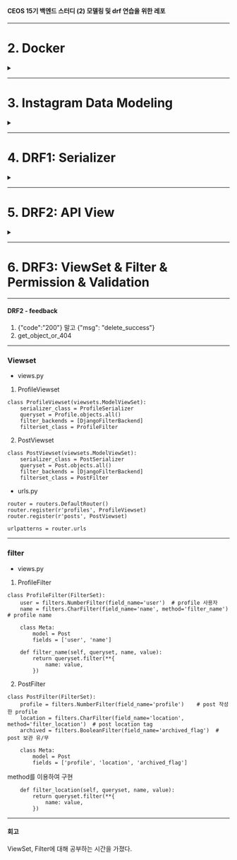 #### CEOS 15기 백엔드 스터디 (2) 모델링 및 drf 연습을 위한 레포


---
# 2. Docker

<details>
<summary> </summary>
<div markdown="1">       

## Docker

## 'Docker file', 'Docker-image', 'Docker-container' 
  ![92180EDC-95C4-4CAF-B9E1-13307D9AE09A](https://user-images.githubusercontent.com/77188666/160082911-846ce296-23c1-4351-a0e7-de671be024ae.jpeg)

### (1) Dockerfile 이란?
- 필요한 최소한의 패키지를 설치하고 동작하기 위한 자신만의 설정을 담은 파일.
- 이 파일로 이미지를 생성(빌드)함

**존재이유**
- 매번 애플리케이션을 동작하는 환경을 구성하기 위해 -> `패키지 설치`,  `환경설정 과정`을 반복하는 것이 불편
- `컨테이너`에 설치하는 `패키지`,`소스코드`,`명령어`,`환경변수설정` 등을 기록한 하나의 파일 `Dockerfile`을 통해 `환경변수 및 셋팅 값 명시화`
- `Dockerfile` 빌드-> 자동`Dockerimage` 생성 -> 애플리케이션 빌드/배포 자동화

.

### (2) Docker Image 란?
- 도커 컨테이너를 구성하는 파일 시스템과 실행한 애플리케이션 설정을 하나로 합친 것  
(Docker container를 생성하는 템플릿)
- 도커 이미지는 도커 컨테이너를 생성하기 위해 반드시 필요한 파일!
- 파일명을 `Dockerfile`로 저장하면, - docker가 호출한 디렉토리 내 `Dockerfile`로 저장되어 있는 파일로 컨테이너를 생성함
- 도커 이미지는 `레이어 저장방식`으로 컨테이너를 실행하기 위한 모든 정보를 가지고 있어 용량이 큼

.

## Docker의 장점
- **쉬운 컨트롤**
- **경량화**
- **CI/CD**

#### 경량화
- VM처럼 하드웨어 emulation 기반 virtualization 과 달리 `커널을 직접 컨트롤`하는 `container`기반 `Docker`는 리소스와 기능이 제한되어 있는 환경에서도 배포 가능하도록 경량화된 application 제공

#### CI/CD
- 지속적인 통합과 자동 배포를 진행하기 위해서 서비스 운영 환경을 패키징 하는 것

### Docker Compose ?
- `다중 컨테이너` 도커 애플리케이션을 정의하고 동작하게 해주는 툴.
- 'YAML`파일로 작성( 작성된 yaml 파일로 모든 서비스들을 생성하고 시작을 하나의 명령어로 실행 )

#### docker-compose.yml
![A2C3D26E-1D1A-4068-9462-C8719AA225A4](https://user-images.githubusercontent.com/77188666/160082978-dfc08651-c3e5-471d-b4e0-8ba07daf7b45.jpeg)
  
---

</div>
</details>

---
# 3. Instagram Data Modeling

<details>
<summary> </summary>
<div markdown="1">     
  
### Django-MySQL(local) Connect

- Django project 에서 `.env` 파일 수정
```
DATABASE_NAME=
DATABASE_USER=
DATABASE_PASSWORD=
DATABASE_HOST=
DATABASE_PORT=
DATABASE_SECRET_KEY=
```
- Django Project 에서 shell `python manage.py migrate`  
- MySQl 8.0 Command Line Client
```
show databases;         # DB 목록
use `database_name`;    # DB 사용
show tables;            # 전체 Table 조회
```
- [X] MySQL Query에 `;`을 꼭 사용
- 실행 결과
![mysql2](https://user-images.githubusercontent.com/77188666/161371240-8400acac-c893-4953-8a2c-b55463a1f95a.PNG)

---
### Makemigrations, Migrate

1. models.py 수정 

2. makemigrations file 생성  
    `python manage.py makemigrations app_name --name migration_tag_name`

3. makemigrations file 로 migrate  
    `python manage.py migrate app_name {number_of_migration}`
---
### ERD (using ERDCloud)
- ERD Diagram
![CEOS15](https://user-images.githubusercontent.com/77188666/160993717-d5db4812-5d7c-400d-9075-8b9d77481bb1.png)


#### DB Model ( [api/model.py](https://github.com/yourzinc/django_rest_framework_15th/blob/yourzinc/api/models.py) 주석 참고 )
 
1. Post 게시글  
2. Comment  댓글  
3. File  이미지 파일  
4. Tag  이미지 태그  
5. Alttext  대치 텍스트  
6. Hashtag  해시태그  
7. PostLike  게시글 좋아요  
8. CommentLike  댓글 좋아요  
9. User  사용자  
10. ~~Follow  팔로우/팔로잉~~ 
---
## Relationship 
### 1:1 Relationship  
X

### 1:N Relationship  

- `User : Post`, `User : Comment`, `User : Tag`, `User : PostLike`, `User : CommentLike`  
- `Post : Comment`, `Post : File`, `Post : Hashtag`, `Post : PostLike`  
- `File : Tag`, `File : Alttext`  
- `Comment : CommentLike`  

### N:M Relationship
- `Follow : User`

---

### Django Model Data Type

####
|Data type|Django model type|MySQL DDL|
|---|---|---|
|Boolean|models.BooleanField()|bool NOT NULL|
|Date/time|models.DateField()|date NOT NULL|
|Date/time|models.DateTimeField()|datetime NOT NULL|
|Number|models.AutoField()|integer AUTO_INCREMENT NOT NULL|
|Number|models.IntegerField()|integer NOT NULL|
|Number|models.DecimalField(decimal_places=X,max_digits=Y)|numeric(X, Y) NOT NULL|
|Text|models.CharField(max_length=N)|varchar(50) NOT NULL|
|Text (Specialized)|models.FileField()|varchar(100) NOT NULL|

---
### Image File Upload with Django  

1. `POST` method => `request.FILES`

2. Django 의  model fields : `FileField`, `ImageField`  
   - `database`가 아닌 `filesystem`에 저장
   - `actual file`의 `reference`를 가지고 있는 `string field`
   - `FileField`나 `ImageField`를 지우면 `physical file`은 지우지 않고, `reference` 만 지워짐  

3. DB 에는 `FileField`, `ImageField`의 `reference url`을 저장 `[ TYPE = VARCHAR ]`   

##### Reference : https://simpleisbetterthancomplex.com/tutorial/2016/08/01/how-to-upload-files-with-django.html  

---

#### Model 의 Primary Key 설정
```
id = models.BigIntegerField()               # type 1
id = models.AutoField(primary_key=True)     # type 2 ( Automatic primary key )
```
---
## ORM Query
Django Terminal > `python manage.py shell`  
`>>> from api.models import *`

### 1. CREATE  
- Type 1
```
>>> u = User(username="yourzinc", password="password", name="Kim Ayeon", contact="01000000000", birth="0000-00-00")
>>> u.save()
>>> p = Post(user=u, caption="hello_world", location="Seoul")
>>> p.save()
```

- Type 2
```
>>> User.objects.create(username="myzinc", password="password", name="Kim Ayeon", contact="01000000000", birth="0000-00-00")
>>> Post.objects.create(user=User.objects.get(username="myzinc"), caption="goodbye_world_again", location="Seoul")
```
  
### 2. GET -all  

```
>>> User.objects.all()
>>> Post.objects.all()
```

- result
![user objects all()](https://user-images.githubusercontent.com/77188666/161371328-9ca50cbc-7901-4dac-b09f-f00e98a3a5b8.PNG)  
  
### 3. GET

```
>>> User.objects.get(id=0)      # ERROR (doesn't exist)
>>> User.objects.get(id=1)
>>> User.objects.get(id=2)
>>> User.objects.get(id=3)      # ERROR (doesn't exist)
```
- `id(primary key index)`는 1부터 count

- result
![user objects get(id)](https://user-images.githubusercontent.com/77188666/161371294-3cee271c-5f65-4842-ae35-bf7a79064e1c.PNG)

### 4. FILTER

```
>>> User.objects.filter(name="Kim Ayeon")
>>> User.objects.filter(name="Kim Ayeon").exclude(username="yourzinc")

>>> Post.objects.filter(location="Seoul").exclude(user=User.objects.get(id=1))
>>> Post.objects.filter(location="Seoul").exclude(user=User.objects.get(id=1)).exclude(caption="goodbye_world_again")
```
- exclude, include 의 연쇄적 사용
- result
![queryset exercise](https://user-images.githubusercontent.com/77188666/161371388-47721a98-be40-41d4-9ace-f2cdfb4b50c1.PNG)
  

#### Extra : Python return format

Post
```
    def __str__(self):
        return "{} {} {}".format(self.created_at, self.user.username, self.caption)
        # 출력 형식 = 생성일 + user_id + 내용
```

User
```
    def __str__(self):
        return "{} {}".format(self.id, self.username)
        # 출력 형식 = id + user_id
```

### 회고
```
MySQL은 RDBMS으로 Model을 만들 때, Fields와 Key에 대해 명확히 정의해야 한다는 것을 알게 되었다. 

Model을 정의한 후 Relation을 정의할 때 1:1, 1:N, N:M로 나눌 때 다시 Model을 수정하기도 했다.
Model은 한번에 완벽하게 정의 할 수 없는 것을 깨닫고, 새로운 Model이 추가될 때마다 기존의 Model과의 관계성을
고려해야 함을 알게 되었다.

Django에서, SQl문을 대신한 ORM Query들이 편하게 느껴졌다

이전에는 user가 upload한 file이 DB에 바로 저장이 된다고 알았는데,
그게 아닌, file의 위치가 VARCHAR type으로 DB에 저장되는 것을 알게 되었다.

PC와 mobile app으로 Instagram을 들어가 service가 어떻게 작동하는지 분석하고, 실제 DB를 구현하는 과정에서
1. 생각보다 엄청나게 많은 정보를 너무나 빠르게 처리하고 있다는 것,
2. DB의 Size가 가늠이 되지 않을 정도로 크다는 것,
3. 보기엔 단순하지만 실제 완벽한 모델링으로 구현하기 어렵다는 것을
을 알게 되었다.

특히 게시글에 첨부하는 사진 파일과 동영상 파일을 
1. 하나의 Model로 정의하려고 했고,
2. 따로 구분하여 Model을 정의하려고 했지만,

두 방법에 모두 난항을 겪어 결국 사진 파일 모델만 작성했다.

-1 하나의 model로 정의하려고 할 때 어려운 점은 video 항목만 가지고 있는 `is_muted`, `init_image`, `is_reels` 등의 설정 때문이다
-2 따로 구분하여 Model로 정의하려고 할 때 어려운 점은 하나의 post에는 반드시 하나 이상의 file이 첨부되어야 한다는 점이다.
image file과 video file 중 하나 이상의 file을 첨부해야 한다는 것에 설계에 어려움을 겪었다.
```
</div>
</details>

---
# 4. DRF1: Serializer

<details>
<summary> </summary>
<div markdown="1">      

## DRF
Django REST Framework

## Serializer

Serializers allow complex data such as `querysets and model instances` to be converted to `native Python datatypes` that can then be easily rendered into `JSON`, `XML` or `other content types`.  
Serializers also provide `deserialization`, allowing parsed data to be converted back into complex types, after first validating the incoming data.

## Tutorial 1: Serialization
https://www.django-rest-framework.org/tutorial/1-serialization/#tutorial-1-serialization

### 1. model : DB 모델 인스턴스 만들기
- snippets/models.py

```
class Snippet(models.Model):
    created = models.DateTimeField(auto_now_add=True)
    title = models.CharField(max_length=100, blank=True, default='')
    code = models.TextField()
    linenos = models.BooleanField(default=False)
    language = models.CharField(choices=LANGUAGE_CHOICES, default='python', max_length=100)
    style = models.CharField(choices=STYLE_CHOICES, default='friendly', max_length=100)

    class Meta:
        ordering = ['created']
```  

### 2. ModelSerializers : ModelSerializers 만들기 
- snippets/serializers.py

```
class SnippetSerializer(serializers.ModelSerializer):
    class Meta:
        model = Snippet
        fields = ['id', 'title', 'code', 'linenos', 'language', 'style']

```  

### 3. Views : View 만들기 
- snippets/views.py

```
def snippet_list(request):
    if request.method == 'GET':
        snippets = Snippet.objects.all()
        serializer = SnippetSerializer(snippets, many=True)
        return JsonResponse(serializer.data, safe=False)

    elif request.method == 'POST':
        data = JSONParser().parse(request)
        serializer = SnippetSerializer(data=data)
        if serializer.is_valid():
            serializer.save()
            return JsonResponse(serializer.data, status=201)
        return JsonResponse(serializer.errors, status=400)
```
```
def snippet_detail(request, pk):
    try:
        snippet = Snippet.objects.get(pk=pk)
    except Snippet.DoesNotExist:
        return HttpResponse(status=404)

    if request.method == 'GET':
        serializer = SnippetSerializer(snippet)
        return JsonResponse(serializer.data)

    elif request.method == 'PUT':
        data = JSONParser().parse(request)
        serializer = SnippetSerializer(snippet, data=data)
        if serializer.is_valid():
            serializer.save()
            return JsonResponse(serializer.data)
        return JsonResponse(serializer.errors, status=400)

    elif request.method == 'DELETE':
        snippet.delete()
        return HttpResponse(status=204)
```

### 4. Urlconf : Url 설정하기
- snippets/urls.py : snippets -> local url
```
urlpatterns = [
    path('snippets/', views.snippet_list),
    path('snippets/<int:pk>/', views.snippet_detail),
]
```
- tutorial/urls.py : tutorial -> snippets
```
urlpatterns = [
    path('', include('snippets.urls')),
]
```

## HW 1 : INSERT Data

### Django Admin Page

1. 관리자 계정 설정
`python manage.py createsuperuser`

2. `admin.py` 수정
```
class PostAdmin(admin.ModelAdmin):
    list_display = ('profile', 'caption', 'count_like', 'count_comment')

class ProfileAdmin(admin.ModelAdmin):
    list_display = ('user', 'name', 'number_follower', 'number_following')

admin.site.register(Profile, ProfileAdmin)
admin.site.register(Post, PostAdmin)
```


2-1 `models.py` 수정
```
class Post(CommonInfo):                                             # 게시글
    ...

    class Meta:
        managed = True
        verbose_name = 'Post'
        verbose_name_plural = 'Posts'
        
class Profile(CommonInfo):                                          # 프로필                
    ...
    
    class Meta:
        managed = True
        verbose_name = 'Profile'
        verbose_name_plural = 'Profiles'
```
3. `127.0.0.1:8000/admin` admin login

![may2](https://user-images.githubusercontent.com/77188666/166111205-890a2f06-657a-41dc-94c5-231cf18bbc11.PNG)

### Profile Model
```
class Profile(CommonInfo):                                              # 프로필
    user = models.OneToOneField(User, on_delete=models.CASCADE)         # FK (user_id)
    name = models.CharField(max_length=30)                              # 이름
    photo = models.FileField(upload_to='file/profile/', null=True)      # 프로필 사진 저장 위치
    website = models.CharField(max_length=320)                          # Website
    bio = models.CharField(max_length=150)                              # Bio
    public_flag = models.BooleanField(default=False)                    # 공개 계정
    number_follower = models.IntegerField(default=0)                    # 팔로워 수
    number_following = models.IntegerField(default=0)                   # 팔로잉 수
    number_posts = models.IntegerField(default=0)                       # 게시글 수

    class Meta:
        managed = True
        verbose_name = 'Profile'
        verbose_name_plural = 'Profiles'
```

![may1](https://user-images.githubusercontent.com/77188666/166110989-e5eadf12-102a-46d7-96ce-0a68f5e8de93.PNG)


## HW 2 : /GET/ API 
```
def profile_list(request):
    if request.method == 'GET':
        profiles = Profile.objects.all()
        serializer = ProfileSerializer(profiles, many=True)
        return JsonResponse(serializer.data)
    ...
```


## HW 3 : /POST/ API 
```
def profile_list(request):
    
    ...
    elif request.method == 'POST':
        data = JSONParser().parse(request)
        serializer = ProfileSerializer(data=data)
        if serializer.is_valid():
            serializer.save()
            return JsonResponse(serializer.data, status=201)
        return JsonResponse(serializer.errors, status=400)
```

</div>
</details>

---

# 5. DRF2: API View

<details>
<summary> </summary>
<div markdown="1">    

---

### 모든 list를 가져오는 API
#### [GET] api/profiles
- 모든 `Profile`의 list를 가져오는 API
- response
```
[
    {
        "user": 2,
        "name": "oats",
        "photo": "/media/file/profile/1.PNG",
        "website": "none",
        "bio": "none",
        "public_flag": false,
        "number_follower": 100,
        "number_following": 1,
        "number_posts": 0
    },
    {
        "user": 3,
        "name": "serial",
        "photo": "/media/file/profile/1_VyZJzaF.PNG",
        "website": "none",
        "bio": "none",
        "public_flag": false,
        "number_follower": 150,
        "number_following": 150,
        "number_posts": 0
    },
    {
        "user": 4,
        "name": "croffle",
        "photo": "/media/file/profile/1_dFcpKvA.PNG",
        "website": "none",
        "bio": "none",
        "public_flag": true,
        "number_follower": 200,
        "number_following": 1,
        "number_posts": 0
    }
]
```

---

### 특정 데이터를 가져오는 API
#### [GET] api/profiles/1
- `PK=1` 인 `Profile`을 가져오는 API
- response
```
{
    "user": 2,
    "name": "oats",
    "photo": "/media/file/profile/1.PNG",
    "website": "none",
    "bio": "none",
    "public_flag": false,
    "number_follower": 100,
    "number_following": 1,
    "number_posts": 0
}
```

---

### 새로운 데이터를 생성하는 API
#### [POST] api/profiles
- `Profile`을 추가하는 API
- request.body
```
{
    "profile": 1,
    "caption": "Today is May 7",
    "location": "Seoul"
}
```
- response
```
{
    "profile": 1,
    "caption": "Today is May 7",
    "location": "Seoul",
    "count_like": 0,
    "count_comment": 0,
    "archived_flag": false,
    "hide_count_flag": false,
    "turnoff_comment_flag": false
}
```
---

### 특정 데이터를 업데이트하는 API
#### [PATCH] api/posts/3
- `PK=3` 인 `Post`을 수정하는 API
- request.body
```
{
    "count_like": 200,
    "count_comment": 100
}
```
- response
```
{
    "profile": 1,
    "caption": "Today is May 7",
    "location": "Seoul",
    "count_like": 200,
    "count_comment": 100,
    "archived_flag": false,
    "hide_count_flag": false,
    "turnoff_comment_flag": false
}
```
---

### 특정 데이터를 삭제하는 API
#### [DELETE] api/posts/2
- `PK=2` 인 `Post`를 삭제하는 API
- response
```
# 삭제 후
{
    "code": "200"
}

# 삭제할 데이터가 없는 경우
{
    "detail": "찾을 수 없습니다."
}
```


---

### Django MVT

![mvt패턴](https://user-images.githubusercontent.com/77188666/167294573-b81df4a6-01d3-45a5-bd9e-2f36ec6b57b6.png)


Django의 MVT : client request 처리 과정

1. `client`로 `request`를 받으면 `URLconf`를 이용하여 `URL`을 분석한다
2. URL 분석 결과를 통해 해당 `URL에 대한 처리`를 담당할 `View`를 결정한다
3. `View`는 `view의 로직`을 실행한다
   ( DB 처리가 필요하면 `Model`을 통해 처리하고 그 결과를 반환받는다 )
4. `View`는 로직 처리가 끝나면 `Template`을 사용하여 `client`에 전송할 `HTML` 파일을 생성한다
5. `View`는 `client`에 `response`(HTML 파일) 한다

---
  
## Class-based views
- `HTTP methods` (GET, POST, etc.)를 seperate methods로 처리
- reusable components에 `mixins` (multiple inheritance) 사용 가능

---
  
## How to CBV -1
  1. view.py
```
from django.http import HttpResponse
from django.views import View

class MyView(View):
	def get(self, request):
    	...
        ...
        return HttpResponse('result')
```
- MyView는 django.views의 `class-based views` 상속
  
2. urls.py
```
from django.urls import path
from myapp.views import MyView

urlpatterns = [
	path('about/', MyView.as_view()),
 ]
```
  
#### class-based views

- method : as_view() 
: return = a function ( request의 a URL matching에 따라서 호출 )

1. setup()
2. dispatch() : request의 HTTP method (GET, POST, PUT, DELETE, ..) 결정
3. MyView function 내부 matching method 에게 넘긴다
4. matching 되는 HTTP method가 없을 때 -> `HttpResponseNotAllowed` 

---
  
## How to CBV -2
### 1. subclassing, overriding
  
GreetingView
```
from django.http import HttpResponse
from django.views import View

class GreetingView(View):
	greeting = "Good Day"
    
    def get(self, request):
    	return HttpResponse(self.greeting)
```

MorningGreetingView 는 GreetingView를 상속
```
class MorningGreetingView(GreetingView):
	greeting = "Morning to ya"
```

### 2. as_view의 parameter (keyword arguments)
  
MorningGreetingView class 따로 만들지 X

URLconf에서 GreetingView.as_view()에 keyword arguments 넣은 거로 사용
  
```
urlpatterns= [
	path('about/', GreetingView.as_view(greeting="G' day")),
]
```
  
---
  
## mixins
- 다중 상속
generic view(View)는 한 번만 상속 받을 수 있다. 나머지는 mixins으로 해야 한다

e.g) View를 상속받은 ProcessFormView와 ListView를 동시에 상속받을 수 X

### REST framework's mixin class
#### the views by using the mixin classes.

<1> class SnippetList(APIView)
- get()
- post()


```
class SnippetList(mixins.ListModelMixin, mixins.CreateModelMixin, generics.GenericAPIView):
	queryset = Snippet.objects.all()
    serializer_class = SnippetSerializer
    
    def get(self, request, *args, **kwargs):
    	return self.list(request, *args, **kwargs)
        
    def post(self, request, *args, **kwargs):
    	return self.create(request, *args, **kwargs)
             
```

mixin class
- .list()
- .create()

---
	
<2> class SnippetDetail(APIView)
- get()
- put()
- delete()

```
class SnippetDetail(mixins.RetrieveModelMixin, mixins.UpdateModelMixin, mixins.DestroyModelMixin, generics.GenericAPIView):
	queryset = Snippet.objects.all()
    serializer_class = SnippetSerializer
    
    def get(self, request, *args, **kwargs):
    	return self.retrieve(reqeust, *args, **kwargs)
        
    def put(self, request, *args, **kwargs):
    	return self.update(request, *args, **kwargs)
        
    def delete(self, request, *args, **kwargs):
    	return self.destroy(request, *args, **kwargs) 
```

mixin class
- .retrieve()
- .update()
- .destroy()

---
## generic class-based views
### Mixed-in generic view
### view + mixin class

```
class SnippetList(generics.ListCreateAPIView):
	queryset = Snippet.objects.all()
    serializer_class = SnippetSerializer
    
class SnippetDetail(generics.RetrieveUpdateDestroyAPIView):
	queryset = Snippet.objects.all()
    serializer_class = SnippetSerializer

```
	
---
	
## Decorator
### 1. decorator - URLconf

```
from django.contrib.auth.decorators import login_required, permission_required
from django.views.generic import TemplateView

from .views import VoteView

urlpatterns = [
	path('about/', login_required(TemplateView.as_view(template_name="secret.html"))),
    path('vote/', permission_required('polls.can_vote')(VoteViews.as_view())),
    
    ]
```

### 2. decorator - class
1. dispatch()에 decorator 적용
	
```
from django.contrib.auth.decorators import login_required
from django.utils.decorators import method_decorator
from django.views.generic import TemplateView

class ProtectedView(TemplateView):
	template_name ='secret.html'
    
    @method_decorator(login_required)
    def dispatch(self, *args, **kwargs):
    	return super().dispatch(*args, **kwargs)
        

```
2. `method_decorator` 사용 = function decorator -> method decorator 로 바꿔줌

```
@method_decorator(login_required, name= 'dispatch')
class ProtectedView(TemplateView):
	template_name = 'secret.html'
    
```

3. method_decorator()를 여러 번 사용해야 할 때 -> list 사용
 
 [ BEFORE ] : list 사용X  
```
 @method_decorator(never_cache, name='dispatch')
 @method_decorator(login_required, name='dispatch')
 class ProtectedView(TemplateView):
 	template_name = 'secret.html'
```
 
 [ AFTER ] : list 사용 O  
```
 decorators = [never_cache, login_required]
 
 @method_decorator(decorators, name='dispatch')
 class ProtectedView(TemplateView):
 	template_name = 'secret.html'
```
---
### Python Decorator ?
- Decorator는 함수를 수정하지 않은 상태에서 추가 기능을 구현할 때 사용

1. CODE 1
```
def decorator_function(original_function):
    def wrapper_function():
        print('{} 함수가 호출되기전 입니다.'.format(original_function.__name__))
        return original_function()

    return wrapper_function


def display_1():
    print('display_1 함수가 실행됐습니다.')


def display_2():
    print('display_2 함수가 실행됐습니다.')


display_1 = decorator_function(display_1)  # 1
display_2 = decorator_function(display_2)  # 2
```

2. CODE 2
```
def decorator_function(original_function):
    def wrapper_function():
        print('{} 함수가 호출되기전 입니다.'.format(original_function.__name__))
        return original_function()

    return wrapper_function


@decorator_function  # 1
def display_1():
    print('display_1 함수가 실행됐습니다.')


@decorator_function  # 2
def display_2():
    print('display_2 함수가 실행됐습니다.')
```
---
---
### 간단한 회고

Django의 CBV에 대해 알게 되었다. 스터디 내용 이외에도 공식문서의 튜토리얼을 통해서
mixins 을 알게 되었다. 또한 이것을 View에서 편하게 사용할 수 있는 generic class-based views도 있다는 것을 알게 되었다.
API 설계가 까다롭게 느껴지지 않았으나, 1) 모델과 모델 사이의 관계가 있다는 것을 놓쳐 중간에 살짝 꼬인 부분이 있었다. 2) Postman으로 DELETE API를 사용하는데, 데이터가 삭제되지만, 원하는 응답이 나오지 않는 부분이 있었다.


---

</div>
</details>

---

# 6. DRF3: ViewSet & Filter & Permission & Validation

---

#### DRF2 - feedback
1) {"code":"200"} 말고 {"msg": "delete_success"}
2) get_object_or_404

---

### Viewset

- views.py

1) ProfileViewset
```
class ProfileViewset(viewsets.ModelViewSet):
    serializer_class = ProfileSerializer
    queryset = Profile.objects.all()
    filter_backends = [DjangoFilterBackend]
    filterset_class = ProfileFilter

```

2) PostViewset

```
class PostViewset(viewsets.ModelViewSet):
    serializer_class = PostSerializer
    queryset = Post.objects.all()
    filter_backends = [DjangoFilterBackend]
    filterset_class = PostFilter
```


- urls.py
```
router = routers.DefaultRouter()
router.register(r'profiles', ProfileViewset)
router.register(r'posts', PostViewset)

urlpatterns = router.urls
```

---

### filter

- views.py

1. ProfileFilter

```
class ProfileFilter(FilterSet):
    user = filters.NumberFilter(field_name='user')  # profile 사용자
    name = filters.CharFilter(field_name='name', method='filter_name')  # profile name

    class Meta:
        model = Post
        fields = ['user', 'name']

    def filter_name(self, queryset, name, value):
        return queryset.filter(**{
            name: value,
        })
```

2. PostFilter

```
class PostFilter(FilterSet):
    profile = filters.NumberFilter(field_name='profile')    # post 작성한 profile
    location = filters.CharFilter(field_name='location', method='filter_location')  # post location tag
    archived = filters.BooleanFilter(field_name='archived_flag')  # post 보관 유/무

```

```
    class Meta:
        model = Post
        fields = ['profile', 'location', 'archived_flag']

```
method를 이용하여 구현
```
    def filter_location(self, queryset, name, value):
        return queryset.filter(**{
            name: value,
        })
```
---
#### 회고
ViewSet, Filter에 대해 공부하는 시간을 가졌다.